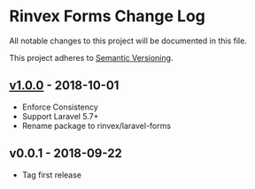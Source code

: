 # Rinvex Forms Change Log

All notable changes to this project will be documented in this file.

This project adheres to [Semantic Versioning](CONTRIBUTING.md).


## [v1.0.0] - 2018-10-01
- Enforce Consistency
- Support Laravel 5.7+
- Rename package to rinvex/laravel-forms

## v0.0.1 - 2018-09-22
- Tag first release

[v1.0.0]: https://github.com/rinvex/laravel-forms/compare/v0.0.1...v1.0.0
